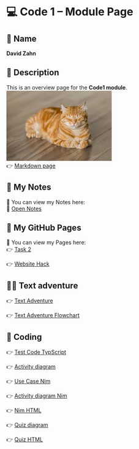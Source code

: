 # 💻 Code 1 – Module Page

## 👤 Name
**David Zahn**

## 📄 Description
This is an overview page for the **Code1 module**.  
![Module Preview](./Unbenannt.jpg)  
👉 [Markdown page](https://davidz1407.github.io/Code1/Markdown_page/)  

## 🧾 My Notes
📖 You can view my Notes here:  
🐛 [Open Notes](https://davidz1407.github.io/Code1/Diary/index.html)  

## 🔗 My GitHub Pages
📄 You can view my Pages here:  
👉 [Task 2](https://davidz1407.github.io/Code1/Task_2_HTML/Test.html)  

👉 [Website Hack](https://davidz1407.github.io/Code1/Task_3_CSS/index.html)  

## 🧙‍♂️ Text adventure

👉 [Text Adventure](https://th3d0c0.github.io/Code1/TextAdventure/Parent.html)  

👉 [Text Adventure Flowchart](https://github.com/Th3D0c0/Code1/blob/TextAdventure/TextAdventure/Images/TextAdventureFlowChart.png)  


## 👾 Coding

👉 [Test Code TypScript](https://davidz1407.github.io/Code1/Task_4_Coding)  

👉 [Activity diagram](https://github.com/DavidZ1407/Code1/blob/main/Task_4_Coding/Diagramm.drawio.png)   

👉 [Use Case Nim](https://github.com/DavidZ1407/Code1/blob/main/Task_4_Coding/Use_Case_Nim.png)  

👉 [Activity diagram Nim](https://github.com/DavidZ1407/Code1/blob/main/Task_4_Coding/activity_diagram_nim.png)  

👉 [Nim HTML](https://davidz1407.github.io/Code1/Task_4_Coding/nim.html) 

👉 [Quiz diagram](https://github.com/DavidZ1407/Code1/blob/main/Task_4_Coding/Quiz/diagramm_quiz.png) 

👉 [Quiz HTML](https://davidz1407.github.io/Code1/Task_4_Coding/Quiz/quiz.html) 

